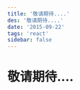 ```yaml
---
title: '敬请期待....'
des: '敬请期待....'
date: '2015-09-22'
tags: 'react'
sidebar: false
---
```

# 敬请期待....